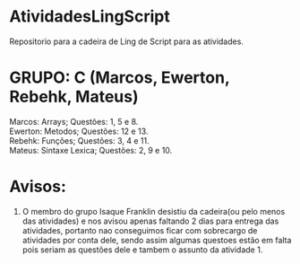# AtividadesLingScript
Repositorio para a cadeira de Ling de Script para as atividades.

# GRUPO: C (Marcos, Ewerton, Rebehk, Mateus)

Marcos: Arrays; Questões: 1, 5 e 8. <br>
Ewerton: Metodos; Questões: 12 e 13. <br>
Rebehk: Funções; Questões: 3, 4 e 11. <br>
Mateus: Sintaxe Lexica; Questões: 2, 9 e 10. <br>

# Avisos:
1. O membro do grupo Isaque Franklin desistiu da cadeira(ou pelo menos das atividades) e nos avisou apenas faltando 2 dias
para entrega das atividades, portanto nao conseguimos ficar com sobrecargo de atividades por conta dele, sendo assim algumas
questoes estão em falta pois seriam as questões dele e tambem o assunto da atividade 1.
